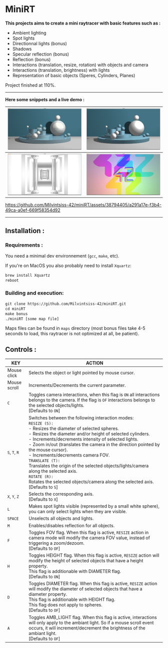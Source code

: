 # MiniRT

**This projects aims to create a mini raytracer with basic features such as :**
* Ambient lighting 
* Spot lights
* Directionnal lights (bonus)
* Shadows
* Specular reflection (bonus)
* Reflection (bonus)
* Interactions (translation, resize, rotation) with objects and camera
* Interactions (translation, brightness) with lights
* Representation of basic objects (Speres, Cylinders, Planes)

Project finished at 110%.

---

**Here some snippets and a live demo :**

| ![Screenshot_2023-12-05_at_07.00.13](screenshots/Screenshot_2023-12-05_at_07-00-13.png) | ![Screenshot_2023-12-05_at_07.05.29](screenshots/Screenshot_2023-12-05_at_07-05-29.png) |
| ------------------------------------------------------------ | ------------------------------------------------------------ |
| ![Screenshot_2024-03-03_at_21.13.16](screenshots/Screenshot_2024-03-03_at_21-13-16.png) | ![Screenshot_2024-03-03_at_21.14.12](screenshots/Screenshot_2024-03-03_at_21-14-12.png) |

https://github.com/Milvintsiss-42/miniRT/assets/38794405/a291a17e-f3b4-49ca-a0ef-669f58354d92

---

## Installation :

### Requirements : 
You need a minimal dev environnement (`gcc`, `make`, etc).

If you're on MacOS you also probably need to install `Xquartz`:
```
brew install Xquartz
reboot
```

### Building and execution:
```
git clone https://github.com/Milvintsiss-42/miniRT.git
cd miniRT
make bonus
./miniRT [some map file]
```
Maps files can be found in `maps` directory (most bonus files take 4-5 seconds to load, this raytracer is not optimized at all, be patient).

## Controls :

| KEY           | ACTION                                                       |
| ------------- | ------------------------------------------------------------ |
| Mouse click   | Selects the object or light pointed by mouse cursor.         |
| Mouse scroll  | Increments/Decrements the current parameter.                 |
| `C`           | Toggles camera interactions, when this flag is `ON` all interactions belongs to the camera. If the flag is `OF` interactions belongs to the selected objects/lights.<br />[Defaults to `ON`] |
| `S`, `T`, `R` | Switches between the following interaction modes:<br />`RESIZE (S):`<br />- Resizes the diameter of selected spheres.<br />- Resizes the diameter and/or height of selected cylinders.<br />- Increments/decrements intensity of selected lights.<br />- Zoom in/out (translates the camera in the direction pointed by the mouse cursor).<br />- Increments/decrements camera FOV.<br />`TRANSLATE (T):`<br />Translates the origin of the selected objects/lights/camera along the selected axis.<br />`ROTATE (R):`<br />Rotates the selected objects/camera along the selected axis.<br />[Defaults to `S`] |
| `X`, `Y`, `Z` | Selects the corresponding axis.<br />[Defaults to `X`]       |
| `L`           | Makes spot lights visible (represented by a small white sphere), you can only select lights when they are visible. |
| `SPACE`       | Unselects all objects and lights.                            |
| `M`           | Enables/disables reflection for all objects.                 |
| `F`           | Toggles FOV flag. When this flag is active, `RESIZE` action in camera mode will modify the camera FOV value, instead of triggering a zoom/dezoom.<br />[Defaults to `OF`] |
| `H`           | Toggles HEIGHT flag. When this flag is active, `RESIZE` action will modify the height of selected objects that have a height property.<br />This flag is additionable with DIAMETER flag.<br />[Defaults to `ON`] |
| `D`           | Toggles DIAMETER flag. When this flag is active, `RESIZE` action will modify the diameter of selected objects that have a diameter property.<br />This flag is additionable with HEIGHT flag.<br />This flag does not apply to spheres.<br />[Defaults to `OF`] |
| `A`           | Toggles AMB_LIGHT flag. When this flag is active, interactions will only apply to the ambiant light. So if a mouse scroll event occurs, it will increment/decrement the brightness of the ambiant light.<br />[Defaults to `OF`] |
